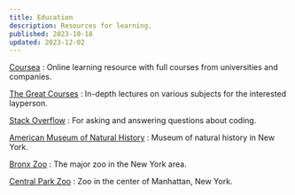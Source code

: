 ```yaml
---
title: Education
description: Resources for learning.
published: 2023-10-18
updated: 2023-12-02
---
```


[Coursea](https://www.coursera.org/)
:   Online learning resource with full courses from universities and companies.

[The Great Courses](https://www.thegreatcourses.com/)
:   In-depth lectures on various subjects for the interested layperson.

[Stack Overflow](https://stackoverflow.com/)
:   For asking and answering questions about coding.

[American Museum of Natural History](https://www.amnh.org/)
:   Museum of natural history in New York.

[Bronx Zoo](https://bronxzoo.com/)
:   The major zoo in the New York area.

[Central Park Zoo](https://centralparkzoo.com/)
:   Zoo in the center of Manhattan, New York.
